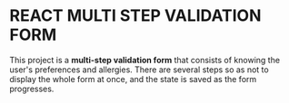 # REACT MULTI STEP VALIDATION FORM

This project is a **multi-step validation form** that consists of knowing the user's preferences and allergies. There are several steps so as not to display the whole form at once, and the state is saved as the form progresses.